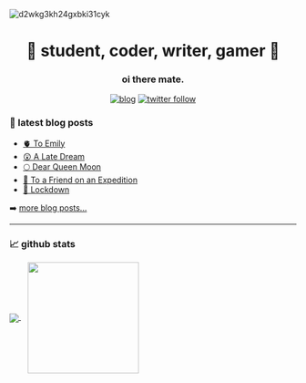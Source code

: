 ![d2wkg3kh24gxbki31cyk](https://user-images.githubusercontent.com/56480008/154952851-3a787f08-926f-4d7b-85ff-e33728a6e520.jpg)

<h1 align="center">🦄 student, coder, writer, gamer 🦄</h1>
<h3 align="center">oi there mate.</h3>

<div align="center">
  
  [![blog](https://img.shields.io/website?label=blog.knowscount.com&style=for-the-badge&url=https%3A%2F%2Fblog.knowscount.com)](https://blog.knowscount.com)
  [![twitter follow](https://img.shields.io/twitter/follow/KnowsCount?color=1DA1F2&logo=twitter&style=for-the-badge)](https://twitter.com/knowscount)
  
</div>

### 📔 latest blog posts

<!-- BLOG-POST-LIST:START -->
- [🫀 To Emily](https://blog.knowscount.cc/to-emily/)
- [😲 A Late Dream](https://blog.knowscount.cc/a-late-dream/)
- [🌕 Dear Queen Moon](https://blog.knowscount.cc/dear-queen-moon/)
- [🧳 To a Friend on an Expedition](https://blog.knowscount.cc/to-a-friend-after-an-expedition/)
- [🥲 Lockdown](https://blog.knowscount.cc/lockdown/)
<!-- BLOG-POST-LIST:END -->

➡️ [more blog posts...](https://blog.knowscount.com)

---

### 📈 github stats

<!-- ![KnowsCount's github stats](https://github-readme-stats.vercel.app/api?username=KnowsCount&count_private=true&theme=dark&show_icons=true) -->
<a href="https://github.com/anuraghazra/github-readme-stats">
  <img align="center" src="https://github-readme-stats.vercel.app/api?username=KnowsCount&count_private=true&theme=dark&show_icons=true" />
</a>
&nbsp;&nbsp;
<a href="https://github.com/anuraghazra/convoychat">
  <img height="195px" align="center" src="https://github-readme-stats.vercel.app/api/top-langs/?username=knowscount&theme=dark&layout=compact&exclude_repo=blog" />
</a>
